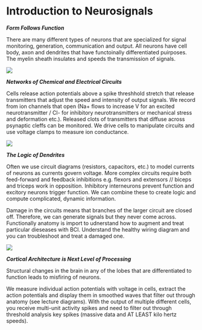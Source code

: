 # Introduction to Neurosignals

***Form Follows Function***
  
There are many different types of neurons that are specialized for signal monitoring, generation, communication and output. All neurons have cell body, axon and dendrites that have functoinally differentiated puirposes. The myelin sheath insulates and speeds the transmission of signals. 

![](/neuronanatomy)
  
***Networks of Chemical and Electrical Circuits***

Cells release action potentials above a spike threshhold stretch that release transmitters that adjust the speed and intensity of output signals. We record from ion channels that open (Na+ flows to increase V for an excited neurotransmitter / Cl- for inhibitory neurotransmitters or mechanical stress and deformation etc.). Released clots of transmitters that diffuse across psynaptic cleffs can be monitored. We drive cells to manipulate circuits and use voltage clamps to measure ion conductance. 

![](/neurontypes)

***The Logic of Dendrites***

Often we use circuit diagrams (resistors, capacitors, etc.) to model currents of neurons as currents govern voltage. More complex circuits require both feed-forward and feedback inhibitions e.g. flexors and extensors // biceps and triceps work in opposition. Inhibitory interneurons prevent function and excitory neurons trigger function. We can combine these to create logic and compute complicated, dynamic information.

Damage in the circuits means that branches of the larger circuit are closed off. Therefore, we can generate signals but they never come across. Functionally anatomy is import to udnerstand how to augment and treat particular dieseases with BCI. Understand the healthy wiring diagram and you can troubleshoot and treat a damaged one. 

![](/reflexcircuit)

***Cortical Architecture is Next Level of Processing***

Structural changes in the brain in any of the lobes that are differentiated to function leads to misfiring of neurons. 

We measure individual action potentials with voltage in cells, extract the action potentials and display them in smoothed waves that filter out through anatomy (see lecture diagrams). With the output of multiple different cells, you receive multi-unit activity spikes and need to filter out through threshold analysis key spikes (massive data and AT LEAST kilo hertz speeds).

  
